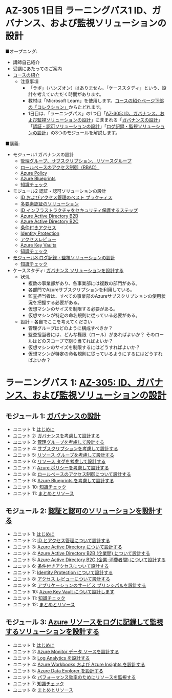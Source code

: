 # AZ-305 1日目 ラーニングパス1 ID、ガバナンス、および監視ソリューションの設計

■オープニング:

- 講師自己紹介
- 受講にあたってのご案内
- [コースの紹介](https://docs.microsoft.com/ja-jp/learn/certifications/courses/az-305t00)
  - 注意事項
    - 「ラボ」（ハンズオン）はありません。「ケーススタディ」という、設計を考えていただく時間があります。
    - 教材は「Microsoft Learn」を使用します。[コースの紹介ページ下部の「コレクション」](https://docs.microsoft.com/ja-jp/learn/certifications/courses/az-305t00)からたどれます。
    - 1日目は、「ラーニングパス」の1つ目「[AZ-305: ID、ガバナンス、および監視ソリューションの設計](https://docs.microsoft.com/ja-jp/learn/paths/design-identity-governance-monitor-solutions/)」に含まれる「[ガバナンスの設計](https://docs.microsoft.com/ja-jp/learn/modules/design-governance/)」「[認証・認可ソリューションの設計](https://docs.microsoft.com/ja-jp/learn/modules/design-authentication-authorization-solutions/)」「[ログ記録・監視ソリューションの設計](https://docs.microsoft.com/ja-jp/learn/modules/design-solution-to-log-monitor-azure-resources/)」の3つのモジュールを解説します。

■講義:

- モジュール1 ガバナンスの設計
  - [管理グループ、サブスクリプション、リソースグループ](../AZ-303/mod01-02-azure.md)
  - [ロールベースのアクセス制御（RBAC）](../AZ-303/mod10-01-rbac.md)
  - [Azure Policy](../AZ-303/mod10-03-azure-policy.md)
  - [Azure Blueprints](../AZ-303/mod10-04-azure-blueprints.md)
  - [知識チェック](day1-lp01-m01-check.md)
- モジュール2 認証・認可ソリューションの設計
  - [ID およびアクセス管理のベスト プラクティス](../AZ-304/mod04-01-id.md)
  - [多要素認証のソリューション](../AZ-304/mod04-02-mfa.md)
  - [ID インフラストラクチャをセキュリティ保護するステップ](../AZ-304/mod04-03-secure-identity.md)
  - [Azure Active Directory B2B](../AZ-304/mod04-06-b2b.md)
  - [Azure Active Directory B2C](../AZ-303/mod01-08-aad-b2c.md)
  - [条件付きアクセス](../AZ-303/mod01-06-conditional-access.md)
  - [Identity Protection](../AZ-303/mod01-05-idp.md)
  - [アクセスレビュー](../AZ-303/mod10-02-access-review.md)
  - [Azure Key Vaults](../AZ-303/mod11-02-keyvault.md)
  - [知識チェック](day1-lp01-m02-check.md)
- [モジュール3 ログ記録・監視ソリューションの設計](../AZ-304/mod09.md)
  - [知識チェック](day1-lp01-m03-check.md)
- ケーススタディ: [ガバナンス ソリューションを設計する](https://github.com/MicrosoftLearning/AZ-305-DesigningMicrosoftAzureInfrastructureSolutions.ja-jp/blob/main/Instructions/CaseStudy/01-Governance.md)
  - 状況
    - 複数の事業部があり、各事業部には複数の部門がある。
    - 各部門でAzureサブスクリプションを利用している。
    - 監査担当者は、すべての事業部のAzureサブスクリプションの使用状況を把握する必要がある。
    - 仮想マシンのサイズを制限する必要がある。
    - 仮想マシンが特定の命名規則に従っている必要がある。
  - 設計 - 各自でここを考えてください
    - 管理グループはどのように構成すべきか？
    - 監査担当者には、どんな権限（ロール）があればよいか？ そのロールはどのスコープで割り当てればよいか？
    - 仮想マシンのサイズを制限するにはどうすればよいか？
    - 仮想マシンが特定の命名規則に従っているようにするにはどうすればよいか？

# ラーニングパス 1: [AZ-305: ID、ガバナンス、および監視ソリューションの設計](https://docs.microsoft.com/ja-jp/learn/paths/design-identity-governance-monitor-solutions/)
## モジュール 1: [ガバナンスの設計](https://docs.microsoft.com/ja-jp/learn/modules/design-governance/)
- ユニット 1: [はじめに](https://docs.microsoft.com/ja-jp/learn/modules/design-governance/1-introduction)
- ユニット 2: [ガバナンスを考慮して設計する](https://docs.microsoft.com/ja-jp/learn/modules/design-governance/2-design-for-governance)
- ユニット 3: [管理グループを考慮して設計する](https://docs.microsoft.com/ja-jp/learn/modules/design-governance/3-design-for-management-groups)
- ユニット 4: [サブスクリプションを考慮して設計する](https://docs.microsoft.com/ja-jp/learn/modules/design-governance/4-design-for-subscriptions)
- ユニット 5: [リソース グループを考慮して設計する](https://docs.microsoft.com/ja-jp/learn/modules/design-governance/5-design-for-resource-groups)
- ユニット 6: [リソース タグを考慮して設計する](https://docs.microsoft.com/ja-jp/learn/modules/design-governance/6-design-for-resource-tags)
- ユニット 7: [Azure ポリシーを考慮して設計する](https://docs.microsoft.com/ja-jp/learn/modules/design-governance/7-design-for-azure-policy)
- ユニット 8: [ロールベースのアクセス制御について設計する](https://docs.microsoft.com/ja-jp/learn/modules/design-governance/8-design-for-role-based-access-control)
- ユニット 9: [Azure Blueprints を考慮して設計する](https://docs.microsoft.com/ja-jp/learn/modules/design-governance/9-design-for-azure-blueprints)
- ユニット 10: [知識チェック](https://docs.microsoft.com/ja-jp/learn/modules/design-governance/10-knowledge-check)
- ユニット 11: [まとめとリソース](https://docs.microsoft.com/ja-jp/learn/modules/design-governance/11-summary-resources)
## モジュール 2: [認証と認可のソリューションを設計する](https://docs.microsoft.com/ja-jp/learn/modules/design-authentication-authorization-solutions/)
- ユニット 1: [はじめに](https://docs.microsoft.com/ja-jp/learn/modules/design-authentication-authorization-solutions/1-introduction)
- ユニット 2: [ID とアクセス管理について設計する](https://docs.microsoft.com/ja-jp/learn/modules/design-authentication-authorization-solutions/2-design-for-identity-access-management)
- ユニット 3: [Azure Active Directory について設計する](https://docs.microsoft.com/ja-jp/learn/modules/design-authentication-authorization-solutions/3-design-for-azure-active-directory)
- ユニット 4: [Azure Active Directory B2B (企業間) について設計する](https://docs.microsoft.com/ja-jp/learn/modules/design-authentication-authorization-solutions/4-design-business-business)
- ユニット 5: [Azure Active Directory B2C (企業-消費者間) について設計する](https://docs.microsoft.com/ja-jp/learn/modules/design-authentication-authorization-solutions/5-design-business-customer)
- ユニット 6: [条件付きアクセスについて設計する](https://docs.microsoft.com/ja-jp/learn/modules/design-authentication-authorization-solutions/6-design-for-conditional-access)
- ユニット 7: [Identity Protection について設計する](https://docs.microsoft.com/ja-jp/learn/modules/design-authentication-authorization-solutions/7-design-for-identity-protection)
- ユニット 8: [アクセス レビューについて設計する](https://docs.microsoft.com/ja-jp/learn/modules/design-authentication-authorization-solutions/8-design-for-access-reviews)
- ユニット 9: [アプリケーションのサービス プリンシパルを設計する](https://docs.microsoft.com/ja-jp/learn/modules/design-authentication-authorization-solutions/9-design-service-principals)
- ユニット 10: [Azure Key Vault について設計します](https://docs.microsoft.com/ja-jp/learn/modules/design-authentication-authorization-solutions/10-design-for-azure-key-vault)
- ユニット 11: [知識チェック](https://docs.microsoft.com/ja-jp/learn/modules/design-authentication-authorization-solutions/11-knowledge-check)
- ユニット 12: [まとめとリソース](https://docs.microsoft.com/ja-jp/learn/modules/design-authentication-authorization-solutions/12-summary-resources)
## モジュール 3: [Azure リソースをログに記録して監視するソリューションを設計する](https://docs.microsoft.com/ja-jp/learn/modules/design-solution-to-log-monitor-azure-resources/)
- ユニット 1: [はじめに](https://docs.microsoft.com/ja-jp/learn/modules/design-solution-to-log-monitor-azure-resources/1-introduction)
- ユニット 2: [Azure Monitor データ ソースを設計する](https://docs.microsoft.com/ja-jp/learn/modules/design-solution-to-log-monitor-azure-resources/2-design-for-azure-monitor-data-sources)
- ユニット 3: [Log Analytics を設計する](https://docs.microsoft.com/ja-jp/learn/modules/design-solution-to-log-monitor-azure-resources/3-design-for-log-analytics)
- ユニット 4: [Azure Workbooks および Azure Insights を設計する](https://docs.microsoft.com/ja-jp/learn/modules/design-solution-to-log-monitor-azure-resources/4-design-for-azure-workbooks-insights)
- ユニット 5: [Azure Data Explorer を設計する](https://docs.microsoft.com/ja-jp/learn/modules/design-solution-to-log-monitor-azure-resources/5-design-for-azure-data-explorer)
- ユニット 6: [パフォーマンス効率のためにリソースを監視する](https://docs.microsoft.com/ja-jp/learn/modules/design-solution-to-log-monitor-azure-resources/6-monitor-resources-for-performance-efficiency)
- ユニット 7: [知識チェック](https://docs.microsoft.com/ja-jp/learn/modules/design-solution-to-log-monitor-azure-resources/7-knowledge-check)
- ユニット 8: [まとめとリソース](https://docs.microsoft.com/ja-jp/learn/modules/design-solution-to-log-monitor-azure-resources/8-summary-resources)
